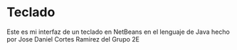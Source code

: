 # Teclado
Este es mi interfaz de un teclado en NetBeans en el lenguaje de Java hecho por Jose Daniel Cortes Ramirez del Grupo 2E

